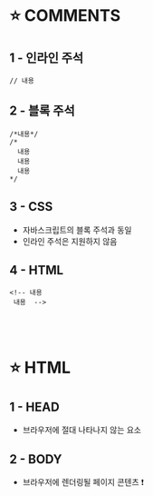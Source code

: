 ⭐ COMMENTS
============

1 - 인라인 주석
--------

    // 내용


2 - 블록 주석
-----

    /*내용*/
    /*
      내용
      내용
      내용
    */

3 - CSS
----

- 자바스크립트의 블록 주석과 동일
- 인라인 주석은 지원하지 않음

4 - HTML
----

    <!-- 내용
     내용  -->
</br>
</br>


⭐ HTML
============

1 - HEAD
-----
- 브라우저에 절대 나타나지 않는 요소

2 - BODY
----
- 브라우저에 렌더링될 페이지 콘텐츠
❗ <script> 와 같은 특정 요소는 바디에 있어도 브라우저에 나타나지 않음
    
</br>
</br>


⭐ JAVASCRIPT CONSOLE
============

    console.log('main.js loaded');

- 콘솔: 프로그램을 진단할 때 사용하는 텍스트 전용 도구
- 단축키: ctrl + shift + j (크롬 브라우저)
- console.log: 메서드

</br>
</br>


⭐ JQUERY
============
   
    $(document).ready(function() {
      'use strict';
      console.log('main.js loaded');
    });

- 가장 대중적인 클라이언트 스크립트 라이브러리
- 자바스크립트 코드를 실행하기 전에 브라우저가 HTML을 전부 불러왔는지 확인
- 모든 자바스크립트 코드는 `$(document).ready(function() {` 과 `});` 사이에 들어감
- `'use strict';`: 인터프리터에서 코드를 엄격하게 처리하라는 의미
</br>
</br>

⭐ PAPER.JS 로 원 그리기
============

1 - HTML
----
    
    <canvas id="mainCanvas"></canvas>
    <script src="https://code.jquery.com/jquery-2.1.1.min.js"></script>
    <script src="https://cdnjs.cloudflare.com/ajax/libs/paper.js/0.9.25/paper-full.min.js"></script>
    <script src="main.js"> </script>
    

- 가장 대중적인 그래픽 라이브러리로 간단한 원과 같은 도형을 그림
- id: 자바스크립트와 CSS에서 해당 요소를 쉽게 찾기 위함
- 캔버스 추가
</br>


2 - CSS
----

    #mainCanvas {
    width: 400px;
    height: 400px;
    border: solid 1px black;
    }

- 캔버스의 크기와 테두리 색 지정

</br>

3 - main.js
----

      paper.install(window);
      paper.setup(document.getElementById('mainCanvas'));
      
      paper.view.draw();

- 보일러플레이트(Boilerplate): 어떤 일을 하기 전에 먼저 실행해야 하는 코드

</br>

      var c = Shape.Circle(200, 200, 50);
      c.fillColor = 'green';

- 보일러플레이트 사이에 실제로 그림을 그리는 코드를 삽입해준다.
- 매개변수: 원 중앙의 x좌표, y좌표, 원의 반지름
</br>
</br>


⭐ FOR LOOP
============

     var c;
     for(var x=25; x<400; x+=50) {
        for(var y=25; y<400; y+=50) {
            c = Shape.Circle(x, y, 20);
            c.fillColor = 'green';
        }
    }

- 반복적인 작업 자동화하기
- 캔버스 전체에 바둑판 모양으로 64개의 원 그리기
- 초기값(25), 제한조건(400 미만), 증가분(50)
- x축과 y축에서 각각 반복
</br>
</br>
